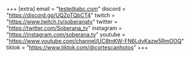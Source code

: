 +++
[extra]
email = "teste@abc.com"
discord = "https://discord.gg/UQZpTQbCT4"
twitch = "https://www.twitch.tv/soberanatv"
twitter = "https://twitter.com/Soberana_tv"
instagram = "https://instagram.com/soberana.tv"
youtube = "https://www.youtube.com/channel/UC8tnKW-FN6LdvKazw5RmOOQ"
tiktok = "https://www.tiktok.com/@cortescanhotos"
+++

